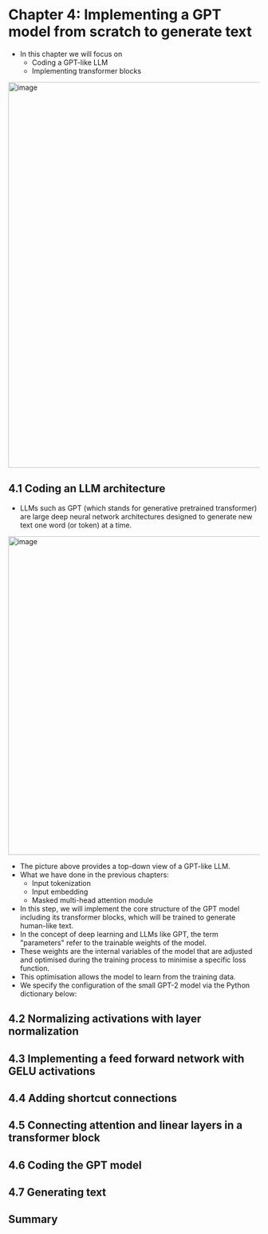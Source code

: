 # Chapter 4: Implementing a GPT model from scratch to generate text

* In this chapter we will focus on
    * Coding a GPT-like LLM
    * Implementing transformer blocks 

<img width="771" alt="image" src="https://github.com/user-attachments/assets/e76b8eb8-9faa-488b-ac92-d4fe946e5225" />

## 4.1 Coding an LLM architecture

* LLMs such as GPT (which stands for generative pretrained transformer) are large deep neural network architectures designed to generate new text one word (or token) at a time.

<img width="637" alt="image" src="https://github.com/user-attachments/assets/fc2dad7f-9d16-493a-98fc-0c4ab627897e" />

* The picture above provides a top-down view of a GPT-like LLM.
* What we have done in the previous chapters:
    * Input tokenization
    * Input embedding
    * Masked multi-head attention module 
* In this step, we will implement the core structure of the GPT model including its transformer blocks, which will be trained to generate human-like text.
* In the concept of deep learning and LLMs like GPT, the term "parameters" refer to the trainable weights of the model.
* These weights are the internal variables of the model that are adjusted and optimised during the training process to minimise a specific loss function.
* This optimisation allows the model to learn from the training data.
* We specify the configuration of the small GPT-2 model via the Python dictionary below:

## 4.2 Normalizing activations with layer normalization

## 4.3 Implementing a feed forward network with GELU activations

## 4.4 Adding shortcut connections

## 4.5 Connecting attention and linear layers in a transformer block

## 4.6 Coding the GPT model

## 4.7 Generating text

## Summary

